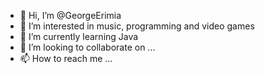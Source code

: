 - 👋 Hi, I’m @GeorgeErimia
- 👀 I’m interested in music, programming and video games
- 🌱 I’m currently learning Java
- 💞️ I’m looking to collaborate on ...
- 📫 How to reach me ...

<!---
GeorgeErimia/GeorgeErimia is a ✨ special ✨ repository because its `README.md` (this file) appears on your GitHub profile.
You can click the Preview link to take a look at your changes.
--->

